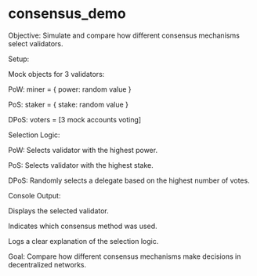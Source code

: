 # consensus_demo
Objective:
Simulate and compare how different consensus mechanisms select validators.

Setup:

Mock objects for 3 validators:

PoW: miner = { power: random value }

PoS: staker = { stake: random value }

DPoS: voters = [3 mock accounts voting]

Selection Logic:

PoW: Selects validator with the highest power.

PoS: Selects validator with the highest stake.

DPoS: Randomly selects a delegate based on the highest number of votes.

Console Output:

Displays the selected validator.

Indicates which consensus method was used.

Logs a clear explanation of the selection logic.

Goal:
Compare how different consensus mechanisms make decisions in decentralized networks.


